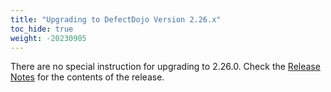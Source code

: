 ```yaml
---
title: "Upgrading to DefectDojo Version 2.26.x"
toc_hide: true
weight: -20230905
---
```

There are no special instruction for upgrading to 2.26.0. Check the [Release Notes](https://github.com/DefectDojo/django-DefectDojo/releases/tag/2.26.0) for the contents of the release.
